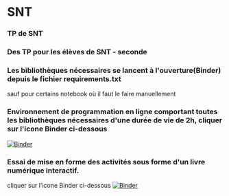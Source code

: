 # SNT
### TP de SNT
### Des TP pour les élèves de SNT - seconde

### Les bibliothèques nécessaires se lancent à l'ouverture(Binder) depuis le fichier requirements.txt

sauf pour certains notebook où il faut le faire manuellement

### Environnement de programmation en ligne comportant toutes les bibliothèques nécessaires d'une durée de vie de 2h, cliquer sur l'icone Binder ci-dessous
[![Binder](https://mybinder.org/badge_logo.svg)](https://mybinder.org/v2/gh/jcamponovo/SNT/master?urlpath=apps/environnement.ipynb)

### Essai de mise en forme des activités sous forme d'un livre numérique interactif.  
cliquer sur l'icone Binder ci-dessous
[![Binder](https://mybinder.org/badge_logo.svg)](https://mybinder.org/v2/gh/jcamponovo/SNT/master?urlpath=apps/Cartographie.ipynb)

